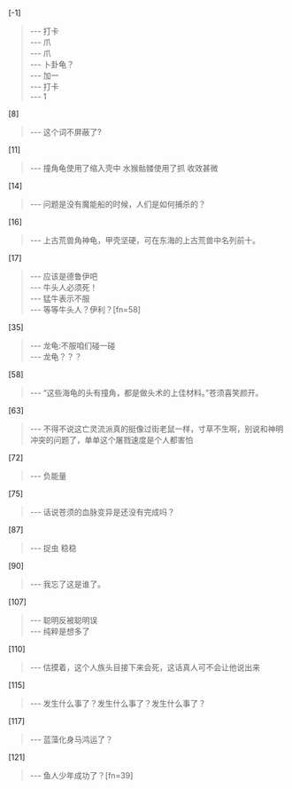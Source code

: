 
[-1] 
>--- 打卡<br>
>--- 爪<br>
>--- 爪<br>
>--- 卜卦龟？<br>
>--- 加一<br>
>--- 打卡<br>
>--- 1<br>

[8] 
>--- 这个词不屏蔽了?<br>

[11] 
>--- 撞角龟使用了缩入壳中
水猴骷髅使用了抓
收效甚微<br>

[14] 
>--- 问题是没有魔能船的时候，人们是如何捕杀的？<br>

[16] 
>--- 上古荒兽角神龟，甲壳坚硬，可在东海的上古荒兽中名列前十。<br>

[17] 
>--- 应该是德鲁伊吧<br>
>--- 牛头人必须死！<br>
>--- 猛牛表示不服<br>
>--- 等等牛头人？伊利？[fn=58]<br>

[35] 
>--- 龙龟:不服咱们碰一碰<br>
>--- 龙龟？？？<br>

[58] 
>--- “这些海龟的头有撞角，都是做头术的上佳材料。”苍须喜笑颜开。<br>

[63] 
>--- 不得不说这亡灵流派真的挺像过街老鼠一样，寸草不生啊，别说和神明冲突的问题了，单单这个屠戮速度是个人都害怕<br>

[72] 
>--- 负能量<br>

[75] 
>--- 话说苍须的血脉变异是还没有完成吗？<br>

[87] 
>--- 捉虫 稳稳<br>

[90] 
>--- 我忘了这是谁了。<br>

[107] 
>--- 聪明反被聪明误<br>
>--- 纯粹是想多了<br>

[110] 
>--- 估摸着，这个人族头目接下来会死，这话真人可不会让他说出来<br>

[115] 
>--- 发生什么事了？发生什么事了？发生什么事了？<br>

[117] 
>--- 蓝藻化身马鸿运了？<br>

[121] 
>--- 鱼人少年成功了？[fn=39]<br>
